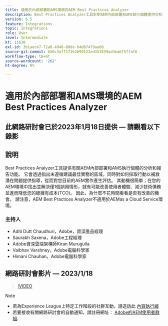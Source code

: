 ```yaml
---
title: 適用於內部部署和AMS環境的AEM Best Practices Analyzer
description: Best Practices Analyzer工具針對AEM內部部署和AMS執行個體提供分析和報告功能。 它會透過指出未遵循建議最佳實務的區域，同時對如何採取行動以補救潛在問題提供指導，從而對您目前的AEM實作產生評估。
version: 6.5
feature: Integrations
topic: Integrations
role: User
level: Intermediate
kt: 11630
exl-id: 3b1aece7-72a0-4948-80de-b4d87479aa60
source-git-commit: b50c3aff17162699522ed353659ad3ea6f57faf6
workflow-type: tm+mt
source-wordcount: '262'
ht-degree: 0%

---
```


# 適用於內部部署和AMS環境的AEM Best Practices Analyzer

## 此網路研討會已於2023年1月18日提供 — 請觀看以下錄影

## 說明

Best Practices Analyzer工具提供有關AEM內部部署和AMS執行個體的分析和報告功能。 它會透過指出未遵循建議最佳實務的區域，同時對如何採取行動以補救潛在問題提供指導，從而對您目前的AEM實作產生評估。 其動機很簡單；在您的AEM環境中找出並解決僅1個誤用情形，就有可能改善使用者體驗、減少技術債務並進而降低您的總擁有成本(TCO)。 因此，為什麼不花時間看看是否有改善的機會。
請注意，AEM Best Practices Analyzer不適用於AEMas a Cloud Service環境。

### 主持人

* Aditi Dutt Chaudhuri，Adobe，資深產品經理
* Saurabh Saxena，Adobe工程經理
* Adobe資深雲端架構師Kiran Murugulla
* Vaibhav Varshney，Adobe電腦科學家
* Himani Chauhan，Adobe電腦科學家

## 網路研討會影片 — 2023/1/18

>[!VIDEO](https://video.tv.adobe.com/v/3413364/)

>[!NOTE]
>
>* 若為Experience League上特定工作階段的社群互動，請造訪此 [內容執行緒](https://bit.ly/3Z6AyM1)
>* 若要接收有關網路研討會的自動通知，請註冊網址： [Adobe的AEM使用者群組](https://aem-augs.adobe.com/).

